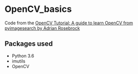 # OpenCV_basics
Code from the [OpenCV Tutorial: A guide to learn OpenCV from pyimagesearch by Adrian Rosebrock](https://www.pyimagesearch.com/2018/07/19/opencv-tutorial-a-guide-to-learn-opencv/)

## Packages used
- Python 3.6
- imutils
- OpenCV